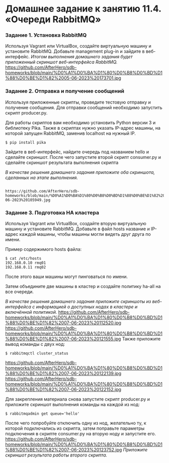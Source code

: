 # Домашнее задание к занятию 11.4. «Очереди RabbitMQ»
### Задание 1. Установка RabbitMQ

Используя Vagrant или VirtualBox, создайте виртуальную машину и установите RabbitMQ.
Добавьте management plug-in и зайдите в веб-интерфейс.
*Итогом выполнения домашнего задания будет приложенный скриншот веб-интерфейса RabbitMQ.*
https://github.com/AfterHero/sdb-homeworks/blob/main/%D0%A1%D0%BA%D1%80%D0%B8%D0%BD%D1%88%D0%BE%D1%82%2005-06-2023%20173701.jpg


### Задание 2. Отправка и получение сообщений

Используя приложенные скрипты, проведите тестовую отправку и получение сообщения.
Для отправки сообщений необходимо запустить скрипт producer.py.

Для работы скриптов вам необходимо установить Python версии 3 и библиотеку Pika.
Также в скриптах нужно указать IP-адрес машины, на которой запущен RabbitMQ, заменив localhost на нужный IP.

```shell script
$ pip install pika
```
Зайдите в веб-интерфейс, найдите очередь под названием hello и сделайте скриншот.
После чего запустите второй скрипт consumer.py и сделайте скриншот результата выполнения скрипта

*В качестве решения домашнего задания приложите оба скриншота, сделанных на этапе выполнения.*
```https://github.com/AfterHero/sdb-homeworks/blob/main/%D0%A1%D0%BA%D1%80%D0%B8%D0%BD%D1%88%D0%BE%D1%82%2007-06-2023%20105132.jpg
```
```
https://github.com/AfterHero/sdb-homeworks/blob/main/%D0%A1%D0%BA%D1%80%D0%B8%D0%BD%D1%88%D0%BE%D1%82%2007-06-2023%20105949.jpg
```

### Задание 3. Подготовка HA кластера

Используя Vagrant или VirtualBox, создайте вторую виртуальную машину и установите RabbitMQ.
Добавьте в файл hosts название и IP-адрес каждой машины, чтобы машины могли видеть друг друга по имени.

Пример содержимого hosts файла:
```shell script
$ cat /etc/hosts
192.168.0.10 rmq01
192.168.0.11 rmq02
```
После этого ваши машины могут пинговаться по имени.

Затем объедините две машины в кластер и создайте политику ha-all на все очереди.

*В качестве решения домашнего задания приложите скриншоты из веб-интерфейса с информацией о доступных нодах в кластере и включённой политикой.*
https://github.com/AfterHero/sdb-homeworks/blob/main/%D0%A1%D0%BA%D1%80%D0%B8%D0%BD%D1%88%D0%BE%D1%82%2007-06-2023%20112520.jpg
https://github.com/AfterHero/sdb-homeworks/blob/main/%D0%A1%D0%BA%D1%80%D0%B8%D0%BD%D1%88%D0%BE%D1%82%2007-06-2023%20121555.jpg
Также приложите вывод команды с двух нод:

```shell script
$ rabbitmqctl cluster_status
```
https://github.com/AfterHero/sdb-homeworks/blob/main/%D0%A1%D0%BA%D1%80%D0%B8%D0%BD%D1%88%D0%BE%D1%82%2007-06-2023%20122139.jpg
https://github.com/AfterHero/sdb-homeworks/blob/main/%D0%A1%D0%BA%D1%80%D0%B8%D0%BD%D1%88%D0%BE%D1%82%2007-06-2023%20122152.jpg

Для закрепления материала снова запустите скрипт producer.py и приложите скриншот выполнения команды на каждой из нод:

```shell script
$ rabbitmqadmin get queue='hello'
```

После чего попробуйте отключить одну из нод, желательно ту, к которой подключались из скрипта, затем поправьте параметры подключения в скрипте consumer.py на вторую ноду и запустите его.
https://github.com/AfterHero/sdb-homeworks/blob/main/%D0%A1%D0%BA%D1%80%D0%B8%D0%BD%D1%88%D0%BE%D1%82%2007-06-2023%20123752.jpg
*Приложите скриншот результата работы второго скрипта.*
